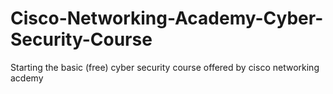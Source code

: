 # Cisco-Networking-Academy-Cyber-Security-Course
Starting the basic (free) cyber security course offered by cisco networking acdemy 
